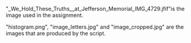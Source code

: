 "_We_Hold_These_Truths__at_Jefferson_Memorial_IMG_4729.jfif"is the image used in the assignment.


"histogram.png", "image_letters.jpg" and "image_cropped.jpg" are the images that are produced by the script.
